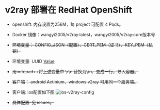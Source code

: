 # v2ray 部署在 RedHat OpenShift 


* openshift: 内存设置为256M，每 project 可配置 4 Pods。

* Docker 镜像：wangyi2005/v2ray:latest，wangyi2005/v2ray:core版本号

* ~~环境变量： CONFIG_JSON（配置）、CERT_PEM（证书）、KEY_PEM（私钥）~~
* 环境变量: UUID [Value](https://www.uuidgenerator.net)

* ~~用notepad++将上述变量中 \r\n 替换为\\\n，变成一行，导入容器。~~

* ~~客户端： android Actinium、windows v2ray 可用同一个服务端。~~
* 客户端: ios配置如下图
![ios-v2ray-config](raw.githubusercontent.com/greatislee/myblogImages/master/OpenShiftLearn/v2ray-ios-config.png)

* ~~具体配置: 见 issues。~~
